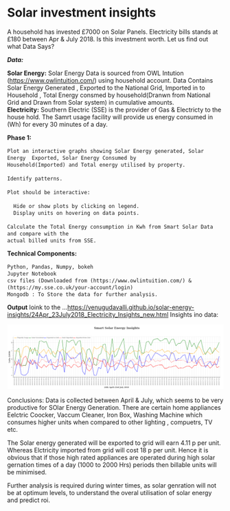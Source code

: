 # Solar investment insights
A household has invested £7000 on Solar Panels. Electricity bills stands at £180 between Apr &amp; July 2018. Is this investment worth. Let us find out what Data Says?

***Data:*** 

  **Solar Energy:** Solar Energy Data is sourced from OWL Intution (https://www.owlintuition.com/) using household account.
        Data Contains Solar Energy Generated , Exported to the National Grid, Imported in to Household , 
        Total Energy consmed by   household(Dranwn from National Grid and Drawn from Solar system) in cumulative amounts.  
  **Electricity:** Southern Electric (SSE) is the provider of Gas & Electricty to the house hold. 
        The Samrt usage facility will provide us energy consumed in (Wh) for every 30 minutes of a day.
 
**Phase 1:**

    Plot an interactive graphs showing Solar Energy generated, Solar Energy  Exported, Solar Energy Consumed by 
    Household(Imported) and Total energy utilised by property. 
    
    Identify patterns.
    
    Plot should be interactive: 
    
      Hide or show plots by clicking on legend.
      Display units on hovering on data points.
      
    Calculate the Total Energy consumption in Kwh from Smart Solar Data and compare with the 
    actual billed units from SSE.
    
**Technical Components:**

    Python, Pandas, Numpy, bokeh
    Jupyter Notebook
    csv files (Downloaded from (https://www.owlintuition.com/) & (https://my.sse.co.uk/your-account/login)
    Mongodb : To Store the data for further analysis.
 **Output**
 loink to the ...https://venugudavalli.github.io/solar-energy-insights/24Apr_23July2018_Electricity_Insights_new.html
 Insights ino data:
 
 ![alt text](24Apr-23July2018_smart_Solar_insights.png)
    
 Conclusions: Data is collected between April & July, which seems to be  very productive for SOlar Energy Generation.
 There are certain home appliances Eelctric Coocker, Vaccum Cleaner, Iron Box, Washing Machine which consumes higher units when compared to other lighting , compuetrs, TV etc.
 
 The Solar energy generated will be exported to grid will earn 4.11 p per unit. Whereas Elctricity imported from grid will cost 18 p per unit.
 Hence it is obvious that if those high rated appliances are operated during high solar gernation times of a day (1000 to 2000 Hrs) periods then billable units will be minimised. 
 
 Further analysis is required during winter times, as solar genration will not be at optimum levels, to understand the overal utilisation of solar energy and predict roi.
  
